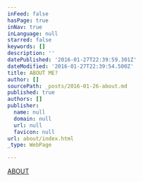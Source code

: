 ```yaml
---
inFeed: false
hasPage: true
inNav: true
inLanguage: null
starred: false
keywords: []
description: ''
datePublished: '2016-01-27T22:39:59.301Z'
dateModified: '2016-01-27T22:39:54.500Z'
title: ABOUT ME?
author: []
sourcePath: _posts/2016-01-26-about.md
published: true
authors: []
publisher:
  name: null
  domain: null
  url: null
  favicon: null
url: about/index.html
_type: WebPage

---
```

[ABOUT][0]

[0]: thegrid.ai/imtiaz-willems/about